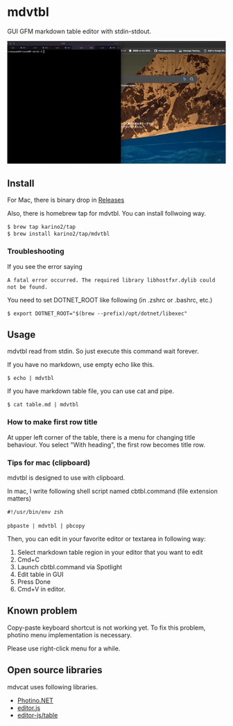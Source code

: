 # mdvtbl

GUI GFM markdown table editor with stdin-stdout.

![demo animation of gif](https://github.com/karino2/mdvtbl/raw/master/screenshot/mdvtbl_demo.gif)

## Install

For Mac, there is binary drop in [Releases](https://github.com/karino2/mdvtbl/releases)

Also, there is homebrew tap for mdvtbl.
You can install follwoing way.

```
$ brew tap karino2/tap
$ brew install karino2/tap/mdvtbl
```

### Troubleshooting

If you see the error saying

```
A fatal error occurred. The required library libhostfxr.dylib could not be found.
```

You need to set DOTNET_ROOT like following (in .zshrc or .bashrc, etc.)

```
$ export DOTNET_ROOT="$(brew --prefix)/opt/dotnet/libexec"
```


## Usage

mdvtbl read from stdin. So just execute this command wait forever.

If you have no markdown, use empty echo like this.

```
$ echo | mdvtbl
```

If you have markdown table file, you can use cat and pipe.

```
$ cat table.md | mdvtbl
```

### How to make first row title

At upper left corner of the table, there is a menu for changing title behaviour.
You select "With heading", the first row becomes title row.

### Tips for mac (clipboard)

mdvtbl is designed to use with clipboard.

In mac, I write following shell script named cbtbl.command (file extension matters)

```
#!/usr/bin/env zsh

pbpaste | mdvtbl | pbcopy
```

Then, you can edit in your favorite editor or textarea in following way:

1. Select markdown table region in your editor that you want to edit
2. Cmd+C
3. Launch cbtbl.command via Spotlight
4. Edit table in GUI
5. Press Done
6. Cmd+V in editor.


## Known problem

Copy-paste keyboard shortcut is not working yet.
To fix this problem, photino menu implementation is necessary.

Please use right-click menu for a while.

## Open source libraries

mdvcat uses following libraries.

- [Photino.NET](https://www.nuget.org/packages/Photino.NET/)
- [editor.js](https://github.com/codex-team/editor.js)
- [editor-js/table](https://github.com/editor-js/table) 
